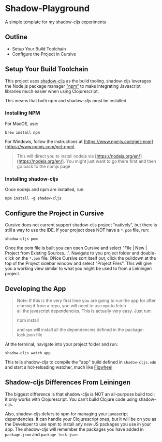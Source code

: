 # Shadow-Playground

A simple template for my shadow-cljs experiments


## Outline

* Setup Your Build Toolchain
* Configure the Project in Cursive


## Setup Your Build Toolchain

This project uses [shadow-cljs](http://shadow-cljs.org/) as the build tooling. shadow-cljs leverages the Node.js
package manager ["npm"](https://www.npmjs.com/) to make integrating Javascript libraries much easier when using Clojurescript.

This means that both npm and shadow-cljs must be installed.

### Installing NPM

For MacOS, use:

    brew install npm

For Windows, follow the instructions at [https://www.npmjs.com/get-npm](https://www.npmjs.com/get-npm).

> This will direct you to install nodejs via [https://nodejs.org/en/](https://nodejs.org/en/). You might just want to go there first
> and then go back to the npmjs page


### Installing shadow-cljs

Once nodejs and npm are installed, run:

    npm install -g shadow-cljs


## Configure the Project in Cursive

Cursive does not current support shadow-cljs project "natively", but there is still a way to use the IDE. If your
project does NOT have a `*.pom` file, run:

    shadow-cljs pom

Once the pom file is built you can open Cursive and select "File | New | Project from Existing Sources...". Navigate to
you project folder and double-click on the `*.pom` file. ONce Cursive sort itself out, click the pulldown at the
top of the Project sidebar window and select "Project Files". This will give you a working view similar to what you
might be used to from a Leiningen project.



## Developing the App

> Note: If this is the very first time you are going to run the app for after cloning it from a repo, you will need to use `npm` to fetch  
> all the javascript dependencies. This is actually very easy. Just run:
>
>   npm install
>
> and `npm` will install all the dependencies defined in the package-lock.json file

At the terminal, navigate into your project folder and run:

    shadow-cljs watch app

This tells shadow-cljs to compile the "app" build defined in `shadow-cljs.edn` and start a hot-reloading watcher, much like [Figwheel](https://figwheel.org/)


## Shadow-cljs Differences From Leiningen

The biggest difference is that shadow-cljs is NOT an all-purpose build tool; it only works with Clojurescript. You can't build Clojure code using shadow-cljs.

Also, shadow-cljs defers to npm for managing your javascript dependencies. It can handle your Clojurescript ones, but it will be on you as the Developer
to use npm to install any *new* JS packages you use in your app. The shadow-cljs will remember the packages you have added in `package.json` and `package-lock.json`